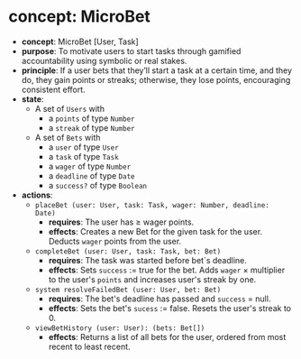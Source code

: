 # concept: MicroBet

* **concept**: MicroBet \[User, Task]
* **purpose**: To motivate users to start tasks through gamified accountability using symbolic or real stakes.
* **principle**: If a user bets that they’ll start a task at a certain time, and they do, they gain points or streaks; otherwise, they lose points, encouraging consistent effort.
* **state**:
  * A set of `Users` with
    * a `points` of type `Number`
    * a `streak` of type `Number`
  * A set of `Bets` with
    * a `user` of type `User`
    * a `task` of type `Task`
    * a `wager` of type `Number`
    * a `deadline` of type `Date`
    * a `success?` of type `Boolean`
* **actions**:
  * `placeBet (user: User, task: Task, wager: Number, deadline: Date)`
    * **requires**: The user has ≥ wager points.
    * **effects**: Creates a new Bet for the given task for the user. Deducts `wager` points from the user.
  * `completeBet (user: User, task: Task, bet: Bet)`
    * **requires**: The task was started before bet`s deadline.
    * **effects**: Sets `success` := true for the bet. Adds `wager` × multiplier to the user's `points` and increases user's streak by one.
  * `system resolveFailedBet (user: User, bet: Bet)`
    * **requires**: The bet's deadline has passed and `success` = null.
    * **effects**: Sets the bet's `sucess` := false. Resets the user's streak to 0.
  * `viewBetHistory (user: User): (bets: Bet[])`
    * **effects**: Returns a list of all bets for the user, ordered from most recent to least recent.